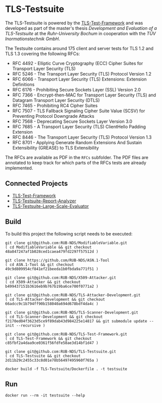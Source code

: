 # TLS-Testsuite

The TLS-Testsuite is powered by the [TLS-Test-Framework](https://github.com/RUB-NDS/TLS-Test-Framework) and was developed as part of the master's thesis *Development and Evaluation of a TLS-Testsuite* at the *Ruhr-University Bochum* in cooperation with the *TÜV Inormationstechnik GmbH*.

The Testsuite contains around 175 client and server tests for TLS 1.2 and TLS 1.3 covering the following RFCs:
* RFC 4492 - Elliptic Curve Cryptography (ECC) Cipher Suites for Transport Layer Security (TLS)
* RFC 5246 - The Transport Layer Security (TLS) Protocol Version 1.2
* RFC 6066 - Transport Layer Security (TLS) Extensions: Extension Definitions
* RFC 6176 - Prohibiting Secure Sockets Layer (SSL) Version 2.0
* RFC 7366 - Encrypt-then-MAC for Transport Layer Security (TLS) and Datagram Transport Layer Security (DTLS)
* RFC 7465 - Prohibiting RC4 Cipher Suites
* RFC 7507 - TLS Fallback Signaling Cipher Suite Value (SCSV) for Preventing Protocol Downgrade Attacks
* RFC 7568 - Deprecating Secure Sockets Layer Version 3.0
* RFC 7685 - A Transport Layer Security (TLS) ClientHello Padding Extension
* RFC 8446 - The Transport Layer Security (TLS) Protocol Version 1.3
* RFC 8701 - Applying Generate Random Extensions And Sustain Extensibility (GREASE) to TLS Extensibility

The RFCs are available as PDF in the `RFCs` subfolder. The PDF files are annotated to keep track for which parts of the RFCs tests are already implemented.

## Connected Projects
* [TLS-Test-Framework](https://github.com/RUB-NDS/TLS-Test-Framework)
* [TLS-Testsuite-Report-Analyzer](https://github.com/RUB-NDS/TLS-Testsuite-Report-Analyzer)
* [TLS-Testsuite-Large-Scale-Evaluator](https://github.com/RUB-NDS/TLS-Testsuite-Large-Scale-Evaluator)

## Build
To build this project the following script needs to be executed:
```shell
git clone git@github.com:RUB-NDS/ModifiableVariable.git
( cd ModifiableVariable && git checkout 48a847247af1b028ced1caea479fd2297f57512d )

git clone https://github.com/RUB-NDS/ASN.1-Tool
( cd ASN.1-Tool && git checkout 49c9d809954cf841ef21beeda1b0fbda9a771f51 ) 

git clone git@github.com:RUB-NDS/X509-Attacker.git
( cd X509-Attacker && git checkout b499437151b3616eb9b767b19ba6ce700f0771a2 )

git clone git@github.com:RUB-NDS/TLS-Attacker-Development.git
( cd TLS-Attacker-Development && git checkout 66adcc9c1b794ff90b158040a694d678bdf4da4c )

git clone git@github.com:RUB-NDS/TLS-Scanner-Development.git
( cd TLS-Scanner-Development && git checkout f2170ed04f3623d5ce9f89dab43d984225e14817 && git submodule update --init --recursive )

git clone git@github.com:RUB-NDS/TLS-Test-Framework.git
( cd TLS-Test-Framework && git checkout c85fbf2a4daa9ce0361f56fdfe58ae3d14bf1d47 )

git clone git@github.com:RUB-NDS/TLS-Testsuite.git
( cd TLS-Testsuite && git checkout 2d11b29c2455c33c8d01e78b56497495960f765a )

docker build -f TLS-Testsuite/Dockerfile . -t testsuite
```

## Run
```
docker run --rm -it testsuite --help
```

